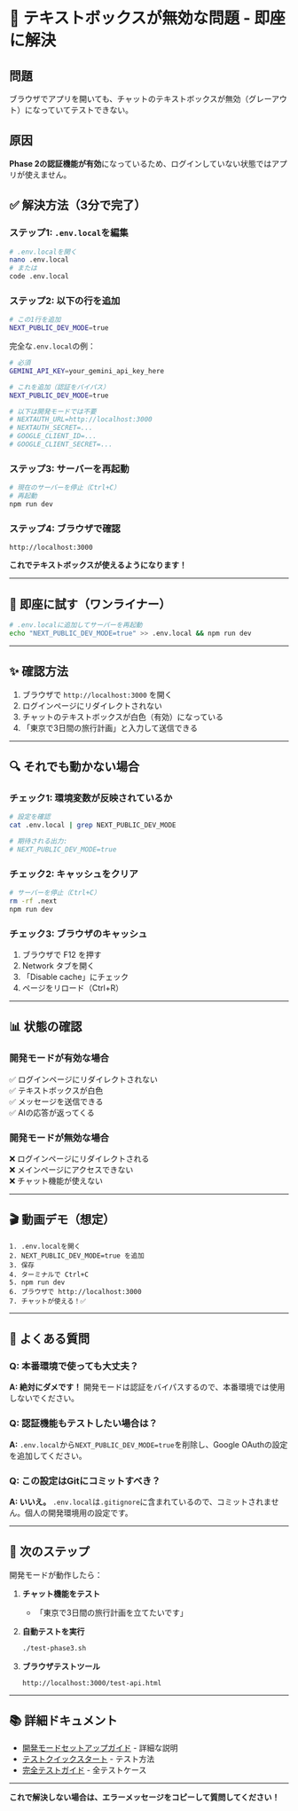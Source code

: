# 🔧 テキストボックスが無効な問題 - 即座に解決

## 問題

ブラウザでアプリを開いても、チャットのテキストボックスが無効（グレーアウト）になっていてテストできない。

## 原因

**Phase 2の認証機能が有効**になっているため、ログインしていない状態ではアプリが使えません。

## ✅ 解決方法（3分で完了）

### ステップ1: `.env.local`を編集

```bash
# .env.localを開く
nano .env.local
# または
code .env.local
```

### ステップ2: 以下の行を追加

```bash
# この1行を追加
NEXT_PUBLIC_DEV_MODE=true
```

完全な`.env.local`の例：

```bash
# 必須
GEMINI_API_KEY=your_gemini_api_key_here

# これを追加（認証をバイパス）
NEXT_PUBLIC_DEV_MODE=true

# 以下は開発モードでは不要
# NEXTAUTH_URL=http://localhost:3000
# NEXTAUTH_SECRET=...
# GOOGLE_CLIENT_ID=...
# GOOGLE_CLIENT_SECRET=...
```

### ステップ3: サーバーを再起動

```bash
# 現在のサーバーを停止（Ctrl+C）
# 再起動
npm run dev
```

### ステップ4: ブラウザで確認

```
http://localhost:3000
```

**これでテキストボックスが使えるようになります！**

---

## 🎯 即座に試す（ワンライナー）

```bash
# .env.localに追加してサーバーを再起動
echo "NEXT_PUBLIC_DEV_MODE=true" >> .env.local && npm run dev
```

---

## ✨ 確認方法

1. ブラウザで `http://localhost:3000` を開く
2. ログインページにリダイレクトされない
3. チャットのテキストボックスが白色（有効）になっている
4. 「東京で3日間の旅行計画」と入力して送信できる

---

## 🔍 それでも動かない場合

### チェック1: 環境変数が反映されているか

```bash
# 設定を確認
cat .env.local | grep NEXT_PUBLIC_DEV_MODE

# 期待される出力:
# NEXT_PUBLIC_DEV_MODE=true
```

### チェック2: キャッシュをクリア

```bash
# サーバーを停止（Ctrl+C）
rm -rf .next
npm run dev
```

### チェック3: ブラウザのキャッシュ

1. ブラウザで F12 を押す
2. Network タブを開く
3. 「Disable cache」にチェック
4. ページをリロード（Ctrl+R）

---

## 📊 状態の確認

### 開発モードが有効な場合

✅ ログインページにリダイレクトされない  
✅ テキストボックスが白色  
✅ メッセージを送信できる  
✅ AIの応答が返ってくる  

### 開発モードが無効な場合

❌ ログインページにリダイレクトされる  
❌ メインページにアクセスできない  
❌ チャット機能が使えない  

---

## 🎬 動画デモ（想定）

```
1. .env.localを開く
2. NEXT_PUBLIC_DEV_MODE=true を追加
3. 保存
4. ターミナルで Ctrl+C
5. npm run dev
6. ブラウザで http://localhost:3000
7. チャットが使える！✅
```

---

## 📝 よくある質問

### Q: 本番環境で使っても大丈夫？

**A: 絶対にダメです！** 開発モードは認証をバイパスするので、本番環境では使用しないでください。

### Q: 認証機能もテストしたい場合は？

**A:** `.env.local`から`NEXT_PUBLIC_DEV_MODE=true`を削除し、Google OAuthの設定を追加してください。

### Q: この設定はGitにコミットすべき？

**A: いいえ。** `.env.local`は`.gitignore`に含まれているので、コミットされません。個人の開発環境用の設定です。

---

## 🚀 次のステップ

開発モードが動作したら：

1. **チャット機能をテスト**
   - 「東京で3日間の旅行計画を立てたいです」
   
2. **自動テストを実行**
   ```bash
   ./test-phase3.sh
   ```

3. **ブラウザテストツール**
   ```
   http://localhost:3000/test-api.html
   ```

---

## 📚 詳細ドキュメント

- [開発モードセットアップガイド](./DEV_MODE_SETUP.md) - 詳細な説明
- [テストクイックスタート](./TESTING_QUICKSTART.md) - テスト方法
- [完全テストガイド](./docs/PHASE3_TESTING_GUIDE.md) - 全テストケース

---

**これで解決しない場合は、エラーメッセージをコピーして質問してください！**
